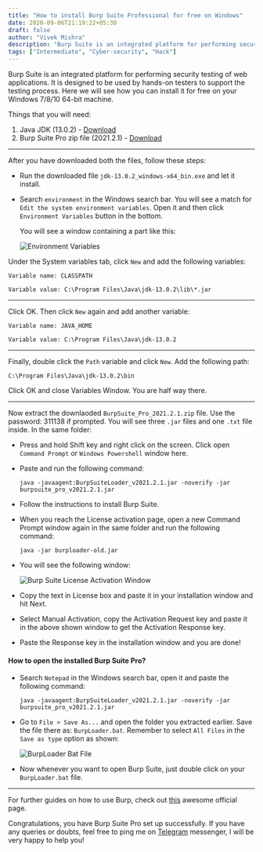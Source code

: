 ```yaml
---
title: "How to install Burp Suite Professional for free on Windows"
date: 2020-09-06T21:19:22+05:30
draft: false
author: "Vivek Mishra"
description: "Burp Suite is an integrated platform for performing security testing of web applications. It is designed to be used by hands-on testers to support the testing process. Here we will see how you can install it for free on your Windows 7/8/10 64-bit machine."
tags: ["Intermediate", "Cyber-security", "Hack"]
---
```


Burp Suite is an integrated platform for performing security testing of web applications. It is designed to be used by hands-on testers to support the testing process. Here we will see how you can install it for free on your Windows 7/8/10 64-bit machine.

Things that you will need:

1. Java JDK (13.0.2) - [Download](https://www.filehorse.com/download-java-development-kit-64/46499/download/)
2. Burp Suite Pro zip file (2021.2.1) - [Download](https://t.me/burpsuite/212)

---

After you have downloaded both the files, follow these steps:

- Run the downloaded file `jdk-13.0.2_windows-x64_bin.exe` and let it install.

- Search `environment` in the Windows search bar. You will see a match for `Edit the system environment variables`. Open it and then click `Environment Variables` button in the bottom.

  You will see a window containing a part like this:

  ![Environment Variables](https://techaware.netlify.app/img/variables.png)

Under the System variables tab, click `New` and add the following variables:

`Variable name: CLASSPATH`

`Variable value: C:\Program Files\Java\jdk-13.0.2\lib\*.jar`

---

Click OK. Then click `New` again and add another variable:

`Variable name: JAVA_HOME`

`Variable value: C:\Program Files\Java\jdk-13.0.2`

---

Finally, double click the `Path` variable and click `New`. Add the following path:

`C:\Program Files\Java\jdk-13.0.2\bin`

Click OK and close Variables Window. You are half way there.

---

Now extract the downlaoded `BurpSuite_Pro_2021.2.1.zip` file. Use the password: 311138 if prompted. You will see three `.jar` files and one `.txt` file inside. In the same folder:

- Press and hold Shift key and right click on the screen. Click open `Command Prompt` or `Windows Powershell` window here.
- Paste and run the following command:

  `java -javaagent:BurpSuiteLoader_v2021.2.1.jar -noverify -jar burpsuite_pro_v2021.2.1.jar`

- Follow the instructions to install Burp Suite.
- When you reach the License activation page, open a new Command Prompt window again in the same folder and run the following command:

  `java -jar burploader-old.jar`

- You will see the following window:

  ![Burp Suite License Activation Window](https://techaware.netlify.app/img/activation.png)

- Copy the text in License box and paste it in your installation window and hit Next.
- Select Manual Activation, copy the Activation Request key and paste it in the above shown window to get the Activation Response key.
- Paste the Response key in the installation window and you are done!

#### How to open the installed Burp Suite Pro?

- Search `Notepad` in the Windows search bar, open it and paste the following command:

  `java -javaagent:BurpSuiteLoader_v2021.2.1.jar -noverify -jar burpsuite_pro_v2021.2.1.jar`

- Go to `File > Save As...` and open the folder you extracted earlier. Save the file there as: `BurpLoader.bat`. Remember to select `All Files` in the `Save as type` option as shown:

  ![BurpLoader Bat File](https://techaware.netlify.app/img/2020-09-06-bat.png)
  
- Now whenever you want to open Burp Suite, just double click on your `BurpLoader.bat` file.

---

For further guides on how to use Burp, check out [this](https://portswigger.net/burp/documentation/desktop/getting-started "PortSwigger page") awesome official page.

Congratulations, you have Burp Suite Pro set up successfully. If you have any queries or doubts, feel free to ping me on [Telegram](https://t.me/vvekm) messenger, I will be very happy to help you!
